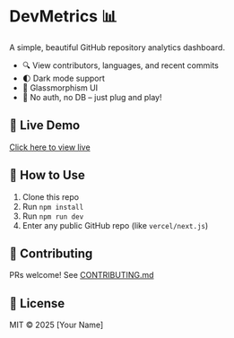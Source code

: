 # DevMetrics 📊

A simple, beautiful GitHub repository analytics dashboard.

- 🔍 View contributors, languages, and recent commits
- 🌓 Dark mode support
- 🧊 Glassmorphism UI
- 🚫 No auth, no DB – just plug and play!

## 🚀 Live Demo

[Click here to view live](https://YOUR_USERNAME.github.io/devmetrics)

## 🔧 How to Use

1. Clone this repo  
2. Run `npm install`  
3. Run `npm run dev`  
4. Enter any public GitHub repo (like `vercel/next.js`)

## 🤝 Contributing

PRs welcome! See [CONTRIBUTING.md](./CONTRIBUTING.md)

## 📄 License

MIT © 2025 [Your Name]
